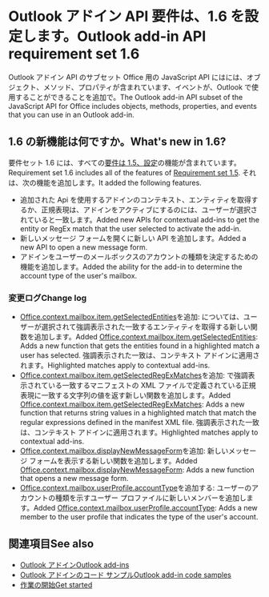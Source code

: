 # <a name="outlook-add-in-api-requirement-set-16"></a><span data-ttu-id="974be-101">Outlook アドイン API 要件は、1.6 を設定します。</span><span class="sxs-lookup"><span data-stu-id="974be-101">Outlook add-in API requirement set 1.6</span></span>

<span data-ttu-id="974be-102">Outlook アドイン API のサブセット Office 用の JavaScript API にはには、オブジェクト、メソッド、プロパティが含まれています、イベントが、Outlook で使用することができることを追加で。</span><span class="sxs-lookup"><span data-stu-id="974be-102">The Outlook add-in API subset of the JavaScript API for Office includes objects, methods, properties, and events that you can use in an Outlook add-in.</span></span>

## <a name="whats-new-in-16"></a><span data-ttu-id="974be-103">1.6 の新機能は何ですか。</span><span class="sxs-lookup"><span data-stu-id="974be-103">What's new in 1.6?</span></span>

<span data-ttu-id="974be-104">要件セット 1.6 には、すべての[要件は 1.5、設定](../requirement-set-1.5/outlook-requirement-set-1.5.md)の機能が含まれています。</span><span class="sxs-lookup"><span data-stu-id="974be-104">Requirement set 1.6 includes all of the features of [Requirement set 1.5](../requirement-set-1.5/outlook-requirement-set-1.5.md).</span></span> <span data-ttu-id="974be-105">それは、次の機能を追加します。</span><span class="sxs-lookup"><span data-stu-id="974be-105">It added the following features.</span></span>

- <span data-ttu-id="974be-106">追加された Api を使用するアドインのコンテキスト、エンティティを取得するか、正規表現は、アドインをアクティブにするのには、ユーザーが選択されていると一致します。</span><span class="sxs-lookup"><span data-stu-id="974be-106">Added new APIs for contextual add-ins to get the entity or RegEx match that the user selected to activate the add-in.</span></span>
- <span data-ttu-id="974be-107">新しいメッセージ フォームを開くに新しい API を追加します。</span><span class="sxs-lookup"><span data-stu-id="974be-107">Added a new API to open a new message form.</span></span>
- <span data-ttu-id="974be-108">アドインをユーザーのメールボックスのアカウントの種類を決定するための機能を追加します。</span><span class="sxs-lookup"><span data-stu-id="974be-108">Added the ability for the add-in to determine the account type of the user's mailbox.</span></span>

### <a name="change-log"></a><span data-ttu-id="974be-109">変更ログ</span><span class="sxs-lookup"><span data-stu-id="974be-109">Change log</span></span>

- <span data-ttu-id="974be-110">[Office.context.mailbox.item.getSelectedEntities](office.context.mailbox.item.md#getselectedentities--entitiesjavascriptapioutlook16officeentities)を追加: については、ユーザーが選択されて強調表示された一致するエンティティを取得する新しい関数を追加します。</span><span class="sxs-lookup"><span data-stu-id="974be-110">Added [Office.context.mailbox.item.getSelectedEntities](office.context.mailbox.item.md#getselectedentities--entitiesjavascriptapioutlook16officeentities): Adds a new function that gets the entities found in a highlighted match a user has selected.</span></span> <span data-ttu-id="974be-111">強調表示された一致は、コンテキスト アドインに適用されます。</span><span class="sxs-lookup"><span data-stu-id="974be-111">Highlighted matches apply to contextual add-ins.</span></span>
- <span data-ttu-id="974be-112">[Office.context.mailbox.item.getSelectedRegExMatches](office.context.mailbox.item.md#getselectedregexmatches--object)を追加: で強調表示されている一致するマニフェストの XML ファイルで定義されている正規表現に一致する文字列の値を返す新しい関数を追加します。</span><span class="sxs-lookup"><span data-stu-id="974be-112">Added [Office.context.mailbox.item.getSelectedRegExMatches](office.context.mailbox.item.md#getselectedregexmatches--object): Adds a new function that returns string values in a highlighted match that match the regular expressions defined in the manifest XML file.</span></span> <span data-ttu-id="974be-113">強調表示された一致は、コンテキスト アドインに適用されます。</span><span class="sxs-lookup"><span data-stu-id="974be-113">Highlighted matches apply to contextual add-ins.</span></span>
- <span data-ttu-id="974be-114">[Office.context.mailbox.displayNewMessageForm](office.context.mailbox.md#displaynewmessageformparameters)を追加: 新しいメッセージ フォームを表示する新しい関数を追加します。</span><span class="sxs-lookup"><span data-stu-id="974be-114">Added [Office.context.mailbox.displayNewMessageForm](office.context.mailbox.md#displaynewmessageformparameters): Adds a new function that opens a new message form.</span></span>
- <span data-ttu-id="974be-115">[Office.context.mailbox.userProfile.accountType](office.context.mailbox.userprofile.md#accounttype-string)を追加する: ユーザーのアカウントの種類を示すユーザー プロファイルに新しいメンバーを追加します。</span><span class="sxs-lookup"><span data-stu-id="974be-115">Added [Office.context.mailbox.userProfile.accountType](office.context.mailbox.userprofile.md#accounttype-string): Adds a new member to the user profile that indicates the type of the user's account.</span></span>

## <a name="see-also"></a><span data-ttu-id="974be-116">関連項目</span><span class="sxs-lookup"><span data-stu-id="974be-116">See also</span></span>

- [<span data-ttu-id="974be-117">Outlook アドイン</span><span class="sxs-lookup"><span data-stu-id="974be-117">Outlook add-ins</span></span>](https://docs.microsoft.com/outlook/add-ins/)
- [<span data-ttu-id="974be-118">Outlook アドインのコード サンプル</span><span class="sxs-lookup"><span data-stu-id="974be-118">Outlook add-in code samples</span></span>](https://developer.microsoft.com/outlook/gallery/?filterBy=Outlook,Samples,Add-ins)
- [<span data-ttu-id="974be-119">作業の開始</span><span class="sxs-lookup"><span data-stu-id="974be-119">Get started</span></span>](https://docs.microsoft.com/outlook/add-ins/quick-start)